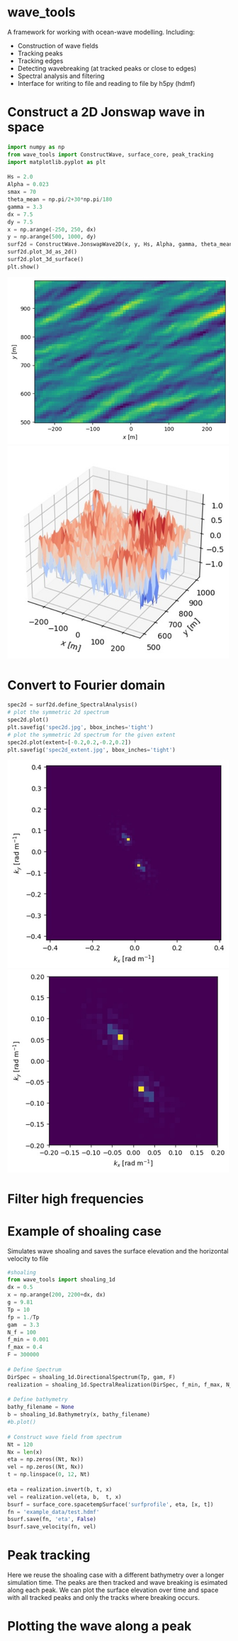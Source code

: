 # wave_tools

A framework for working with ocean-wave modelling. Including:

- Construction of wave fields
- Tracking peaks
- Tracking edges
- Detecting wavebreaking (at tracked peaks or close to edges)
- Spectral analysis and filtering
- Interface for writing to file and reading to file by h5py (hdmf)

# Construct a 2D Jonswap wave in space
```python
import numpy as np
from wave_tools import ConstructWave, surface_core, peak_tracking
import matplotlib.pyplot as plt

Hs = 2.0
Alpha = 0.023
smax = 70
theta_mean = np.pi/2+30*np.pi/180
gamma = 3.3
dx = 7.5
dy = 7.5
x = np.arange(-250, 250, dx)
y = np.arange(500, 1000, dy)
surf2d = ConstructWave.JonswapWave2D(x, y, Hs, Alpha, gamma, theta_mean, smax)
surf2d.plot_3d_as_2d()
surf2d.plot_3d_surface()
plt.show()
```
<img src="figures/surf2d.jpg" width="500"><img src="figures/surf3d.jpg" width="500">


# Convert to Fourier domain
```python
spec2d = surf2d.define_SpectralAnalysis()
# plot the symmetric 2d spectrum
spec2d.plot()
plt.savefig('spec2d.jpg', bbox_inches='tight')
# plot the symmetric 2d spectrum for the given extent
spec2d.plot(extent=[-0.2,0.2,-0.2,0.2])
plt.savefig('spec2d_extent.jpg', bbox_inches='tight')
```

<img src="figures/spec2d.jpg" width="500"><img src="figures/spec2d_extent.jpg" width="500">

# Filter high frequencies


# Example of shoaling case
Simulates wave shoaling and saves the surface elevation and the horizontal velocity to file

```python
#shoaling
from wave_tools import shoaling_1d
dx = 0.5
x = np.arange(200, 2200+dx, dx)
g = 9.81
Tp = 10
fp = 1./Tp
gam  = 3.3
N_f = 100
f_min = 0.001
f_max = 0.4
F = 300000

# Define Spectrum
DirSpec = shoaling_1d.DirectionalSpectrum(Tp, gam, F)
realization = shoaling_1d.SpectralRealization(DirSpec, f_min, f_max, N_f, dx)

# Define bathymetry
bathy_filename = None
b = shoaling_1d.Bathymetry(x, bathy_filename)
#b.plot()

# Construct wave field from spectrum
Nt = 120
Nx = len(x)
eta = np.zeros((Nt, Nx))
vel = np.zeros((Nt, Nx))
t = np.linspace(0, 12, Nt)

eta = realization.invert(b, t, x)
vel = realization.vel(eta, b,  t, x)
bsurf = surface_core.spacetempSurface('surfprofile', eta, [x, t])
fn = 'example_data/test.hdmf'
bsurf.save(fn, 'eta', False)
bsurf.save_velocity(fn, vel)
```

# Peak tracking
Here we reuse the shoaling case with a different bathymetry over a longer simulation time. The peaks are then tracked and wave breaking is esimated along each peak. We can plot the surface elevation over time and space with all tracked peaks and only the tracks where breaking occurs.

# Plotting the wave along a peak
